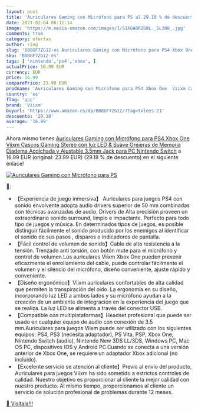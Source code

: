 ```yaml
---
layout: post
title: 'Auriculares Gaming con Micrófono para PS al 29.18 % de descuento'
date: 2021-02-04 06:11:14
image: 'https://m.media-amazon.com/images/I/51XGA0RZG0L._SL200_.jpg'
comments: true
category: ofertas
author: ring
slug: 'B08GF7ZG12-es Auriculares Gaming con Micrófono para PS4 Xbox One Viixm...'
sku: 'B08GF7ZG12-es'
tags: [ 'nintendo','ps4','xbox', ]
actualPrice: 16.99 EUR
currency: EUR
price: 16.99
comparePrice: 23.99 EUR
prodname: 'Auriculares Gaming con Micrófono para PS4 Xbox One  Viixm Cascos Gaming Stereo con luz LED & Suave Orejeras de Memoria  Diadema Acolchada y Ajustable  3.5mm Jack para PC Nintendo Switch'
country: 'es'
flag: '🇪🇸'
brand: 'Viixm'
buyurl: 'https://www.amazon.es/dp/B08GF7ZG12/?tag=tolees-21'
descuento: '29.18'
average: '16.99'
---
```


Ahora mismo tienes [Auriculares Gaming con Micrófono para PS4 Xbox One  Viixm Cascos Gaming Stereo con luz LED & Suave Orejeras de Memoria  Diadema Acolchada y Ajustable  3.5mm Jack para PC Nintendo Switch](https://www.amazon.es/dp/B08GF7ZG12/?tag=tolees-21) a 16.99 EUR (original: 23.99 EUR) (29.18 %  de descuento) en el siguiente enlace!

[![Auriculares Gaming con Micrófono para PS](https://m.media-amazon.com/images/I/51XGA0RZG0L._SL200_.jpg)](https://www.amazon.es/dp/B08GF7ZG12/?tag=tolees-21)

🔎:

- 【Experiencia de juego inmersiva】 Auriculares para juegos PS4 con sonido envolvente adopta audio drivers superior de 50 mm combinadas con técnicas avanzadas de audio. Drivers de Alta precisión proveen un extraordinario sonido surround, limpio e impactante. Perfecto para todo tipo de juegos y música. En determinados tipos de juegos, es posible distinguir fácilmente el sonido producido por los enemigos al identificar el sonido de sus pasos , disparos o indicadores de pantalla.
- 【Fácil control de volumen de sonido】Cable de alta resistencia a la tensión. Trenzado anti torsión, con botón mute para el micrófono y control de volumen.Los auriculares Viixm Xbox One pueden prevenir eficazmente el enrollamiento del cable, puede controlar fácilmente el volumen y el silencio del micrófono, diseño conveniente, ajuste rápido y conveniente.
- 【Diseño ergonómico】Viixm auriculares confortables de alta calidad que permiten la transpiración del oído. La ergonomía en su diseño, incorporando luz LED a ambos lados y su micrófono ayudan a la creación de un ambiente de integración en la experiencia del juego que se realiza. La luz LED se alimenta a través del conector USB.
- 【Compatible con multiplataformas】Headset profesional que puede ser usado en cualquier equipo de audio con conexión de 3.5 mm.Auriculares para juegos Viixm puede ser utilizado con los siguientes equipos; PS4, PS3 (necesita adaptador), PS Vita, PSP, Xbox One, Nintendo Switch (audio), Nintendo New 3DS LL/3DS, Windows PC, Mac OS PC, dispositivos IOS y Android PC.Cuando se conecta a una versión anterior de Xbox One, se requiere un adaptador Xbox adicional (no incluido).
- 【Excelente servicio se atención al cliente】Previo al envío del producto, Auriculares para juegos Viixm ha sido sometido a estrictos controles de calidad. Nuestro objetivo es proporcionar al cliente la mejor calidad con nuestro producto. Al mismo tiempo, proporcionamos al cliente un servicio de solución profesional de problemas durante 12 meses.

[🛒 Visítala!!!](https://www.amazon.es/dp/B08GF7ZG12/?tag=tolees-21)
